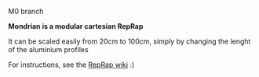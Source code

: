 M0 branch

**Mondrian is a modular cartesian RepRap**

It can be scaled easily from 20cm to 100cm, simply by changing the lenght of the aluminium profiles

For instructions, see the [RepRap wiki](http://reprap.org/wiki/Mondrian) :)